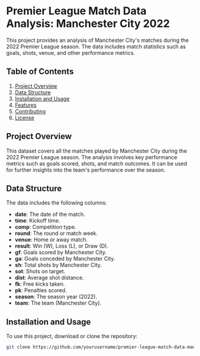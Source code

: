 # Premier League Match Data Analysis: Manchester City 2022

This project provides an analysis of Manchester City's matches during the 2022 Premier League season. The data includes match statistics such as goals, shots, venue, and other performance metrics.

## Table of Contents
1. [Project Overview](#project-overview)
2. [Data Structure](#data-structure)
3. [Installation and Usage](#installation-and-usage)
4. [Features](#features)
5. [Contributing](#contributing)
6. [License](#license)

## Project Overview
This dataset covers all the matches played by Manchester City during the 2022 Premier League season. The analysis involves key performance metrics such as goals scored, shots, and match outcomes. It can be used for further insights into the team's performance over the season.

## Data Structure
The data includes the following columns:
- **date**: The date of the match.
- **time**: Kickoff time.
- **comp**: Competition type.
- **round**: The round or match week.
- **venue**: Home or away match.
- **result**: Win (W), Loss (L), or Draw (D).
- **gf**: Goals scored by Manchester City.
- **ga**: Goals conceded by Manchester City.
- **sh**: Total shots by Manchester City.
- **sot**: Shots on target.
- **dist**: Average shot distance.
- **fk**: Free kicks taken.
- **pk**: Penalties scored.
- **season**: The season year (2022).
- **team**: The team (Manchester City).

## Installation and Usage
To use this project, download or clone the repository:

```bash
git clone https://github.com/yourusername/premier-league-match-data-man-city-2022.git
